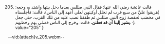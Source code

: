 205. قالت عائشة رضي الله عنها: فقال النبي صللس بعدما دخل بيتها واشتد به وجعه: (هريقوا عليَّ من سبع قرب لم تحلل أوكيتهن لعلي أعهد إلى الناس)، قالت: فأجلسناه في مخضب لحفصة زوج النبي صللس ثم طفقنا نصب عليه من تلك القرب، حتى جعل **يشير إلينا** **أن قد فعلتن**، قالت: وخرج إلى الناس فصلى بهم وخطبهم.
{: value="205" }

--vid:{attach}v_205.webm--
